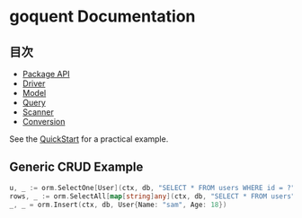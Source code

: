 # goquent Documentation

## 目次

- [Package API](./README.md)
- [Driver](./orm/driver/README.md)
- [Model](./orm/model/README.md)
- [Query](./orm/query/README.md)
- [Scanner](./orm/scanner/README.md)
- [Conversion](./orm/conv/README.md)

See the [QuickStart](../examples/quickstart/main.go) for a practical example.

## Generic CRUD Example

```go
u, _ := orm.SelectOne[User](ctx, db, "SELECT * FROM users WHERE id = ?", 1)
rows, _ := orm.SelectAll[map[string]any](ctx, db, "SELECT * FROM users")
_, _ = orm.Insert(ctx, db, User{Name: "sam", Age: 18})
```
